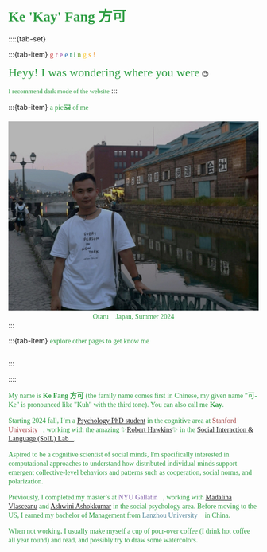 # <font face="'Consolas', 'Menlo'" color=#2f9e44>**Ke 'Kay' Fang 方可**</font>

::::{tab-set}

:::{tab-item} <font face="'Consolas', 'Menlo'" color=#c92a2a>g</font> <font face="'Consolas', 'Menlo'" color=#a61e4d>r</font> <font face="'Consolas', 'Menlo'" color=#862e9c>e</font> <font face="'Consolas', 'Menlo'" color=#1864ab>e</font> <font face="'Consolas', 'Menlo'" color=#087f5b>t</font> <font face="'Consolas', 'Menlo'" color=#2b8a3e>i</font> <font face="'Consolas', 'Menlo'" color=#5c940d>n</font> <font face="'Consolas', 'Menlo'" color=#fcc419>g</font> <font face="'Consolas', 'Menlo'" color=#f59f00>s</font> <font face="'Consolas', 'Menlo'" color=#e67700>!</font> 

<font face="Consolas, Menlo" color=#2f9e44 size=5>Heyy! I was wondering where you were</font> 😉

<font face="'Consolas', 'Menlo'" color=#2f9e44 size=2>I recommend dark mode of the website</font>
:::

:::{tab-item} <font face="'Consolas', 'Menlo'" color=#2f9e44>a pic🖼️ of me</font>
<div style="text-align: center;">
    <img src="ke.jpg" alt="Otaru_2024" height="380" style="filter: brightness(1);">
</div>

 <div style="text-align: center;">
    <font face="'Consolas', 'Menlo'" color=#2f9e44>Otaru🎐 Japan, Summer 2024</font>
</div>
  <script>
    // Detect dark mode and adjust the image
    function applyDarkModeFilter() {
      const img = document.getElementById('myImage');
      if (window.matchMedia && window.matchMedia('(prefers-color-scheme: dark)').matches) {
        img.style.filter = 'brightness(1)'; // Full brightness in dark mode
      } else {
        img.style.filter = 'none'; // Normal filter for light mode
      }
    }

    // Apply filter when the page loads
    applyDarkModeFilter();

    // Listen for changes in the color scheme and reapply filter
    window.matchMedia('(prefers-color-scheme: dark)').addEventListener('change', applyDarkModeFilter);
  </script>
:::

:::{tab-item} <font face="'Consolas', 'Menlo'" color=#2f9e44>explore other pages to get know me</font>
```{tableofcontents}
```
:::

::::

<font face="'Consolas', 'Menlo'" color=#2f9e44>My name is **Ke Fang 方可** (the family name comes first in Chinese, my given name "可-Ke" is pronounced like "Kuh" with the third tone). You can also call me **Kay**.</font>

<font face="'Consolas', 'Menlo'" color=#2f9e44>Starting 2024 fall, I’m a [Psychology PhD student](https://psychology.stanford.edu/people/ke-kay-fang?search=Ke%20Fang) in the cognitive area at <font color=#a44142>Stanford University</font>🌲, working with the amazing ✨[Robert Hawkins](https://rdhawkins.com/)✨ in the [Social Interaction & Language (SoIL) Lab🌱](https://socialinteractionlab.github.io/people/).</font>

<font face="'Consolas', 'Menlo'" color=#2f9e44>Aspired to be a cognitive scientist of social minds, I'm specifically interested in computational approaches to understand how distributed individual minds support emergent collective-level behaviors and patterns such as cooperation, social norms, and polarization.</font>

<font face="'Consolas', 'Menlo'" color=#2f9e44>Previously, I completed my master’s at <font color=#7b5aa6>NYU Gallatin</font>🗽, working with [Madalina Vlasceanu](https://climatecognition.stanford.edu/lab-members) and [Ashwini Ashokkumar](https://www.ashwinia.com/team) in the social psychology area. Before moving to the US, I earned my bachelor of Management from <font color=#518499>Lanzhou University</font>🐫 in China.</font>

<font face="'Consolas', 'Menlo'" color=#2f9e44>When not working, I usually make myself a cup of pour-over coffee (I drink hot coffee all year round) and read, and possibly try to draw some watercolors.</font>


<div style="text-align: center;">
    <font face="'Consolas', 'Menlo'" color=#2f9e44 id="lastUpdated"></font>
</div>
<script>
    // Set the last updated date
    document.addEventListener('DOMContentLoaded', function() {
        var metaTag = document.querySelector('meta[name="docbuild:last-update"]');
        if (metaTag) {
            var buildDate = metaTag.getAttribute('content');
            var lastUpdatedElement = document.getElementById('lastUpdated');
            lastUpdatedElement.textContent = 'Last updated: ' + buildDate;
        }
    });
</script>